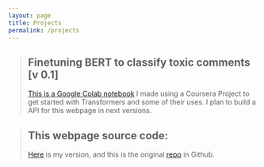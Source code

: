 ```yaml
---
layout: page
title: Projects
permalink: /projects
---
```


> ## Finetuning BERT to classify toxic comments [v 0.1]
> [This is a Google Colab notebook](https://colab.research.google.com/drive/1VrCIa6kskG0IA2wCYG13t7peJU7V0PfW?usp=sharing) I made using a Coursera Project to get started with Transformers and some of their uses. I plan to build a API for this webpage in next versions.

> ## This webpage source code:
> [Here](https://github.com/astrocronopio/astrocronopio.github.io) is my version, and this is the original [repo](https://github.com/sharu725/dark-side) in Github.

<!-- 
> ## Beginner's Code for DNN/NN: 
> This can be found in this is [post](gitgraduate.html) 

 -->